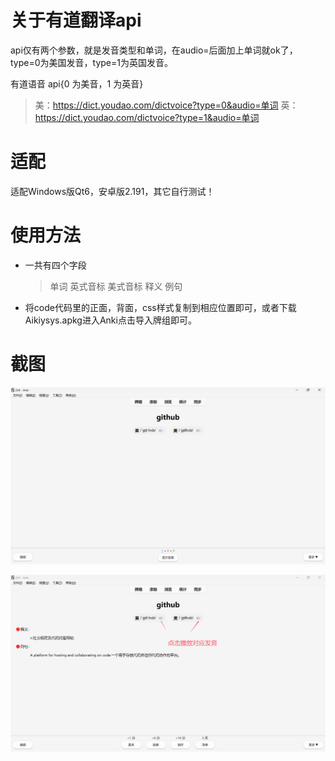# 关于有道翻译api

api仅有两个参数，就是发音类型和单词，在audio=后面加上单词就ok了，type=0为美国发音，type=1为英国发音。

有道语音 api{0 为美音，1 为英音}
> 美：https://dict.youdao.com/dictvoice?type=0&audio=单词
> 英：https://dict.youdao.com/dictvoice?type=1&audio=单词


# 适配
适配Windows版Qt6，安卓版2.191，其它自行测试！

# 使用方法
* 一共有四个字段
   > 单词
   英式音标
   美式音标
   释义
   例句

* 将code代码里的正面，背面，css样式复制到相应位置即可，或者下载Aikiysys.apkg进入Anki点击导入牌组即可。

# 截图
![alt text](<img/屏幕截图 2024-11-19 013423.png>)

![alt text](img/QQ20241119-014102.png)
